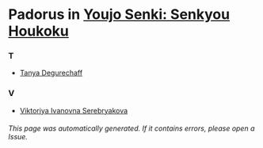 # Padorus in [Youjo Senki: Senkyou Houkoku](https://myanimelist.net/anime/34904/Youjo_Senki__Senkyou_Houkoku)

### T
* [Tanya Degurechaff](https://github.com/shadow578/Project-Padoru/blob/master/table-of-contents/characters/TanyaDegurechaff.md)

### V
* [Viktoriya Ivanovna Serebryakova](https://github.com/shadow578/Project-Padoru/blob/master/table-of-contents/characters/ViktoriyaIvanovnaSerebryakova.md)

###### This page was automatically generated. If it contains errors, please open a Issue.
